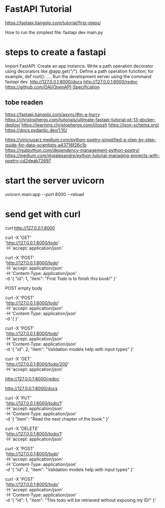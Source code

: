 # FastAPI Tutorial
https://fastapi.tiangolo.com/tutorial/first-steps/

How to run the simplest file:
fastapi dev main.py


# steps to create a fastapi
Import FastAPI.
Create an app instance.
Write a path operation decorator using decorators like @app.get("/").
Define a path operation function; for example, def root(): ....
Run the development server using the command fastapi dev.
http://127.0.0.1:8000/docs
http://127.0.0.1:8000/redoc
https://github.com/OAI/OpenAPI-Specification


## tobe readen
https://fastapi.tiangolo.com/async/#in-a-hurry
https://christophergs.com/tutorials/ultimate-fastapi-tutorial-pt-13-docker-deploy/
https://learning.christophergs.com/l/ioozh
https://json-schema.org/
https://docs.pydantic.dev/1.10/

https://viniciusarz.medium.com/python-poetry-simplified-a-step-by-step-guide-for-data-scientists-a43716f26c1b
https://realpython.com/dependency-management-python-poetry/
https://medium.com/@sjalexandre/python-tutorial-managing-projects-with-poetry-cd2deab72697


# start the server uvicorn
uvicorn main:app --port 8000 --reload


# send get with curl
curl http://127.0.0.1:8000

curl -X 'GET' \
  'http://127.0.0.1:8000/todo' \
  -H 'accept: application/json'


curl -X 'POST' \
  'http://127.0.0.1:8000/todo' \
  -H 'accept: application/json' \
  -H 'Content-Type: application/json' \
  -d '{
  "id": 1,
  "item": "First Todo is to finish this book!"
}'

POST empty body

curl -X 'POST' \
  'http://127.0.0.1:8000/todo' \
  -H 'accept: application/json' \
  -H 'Content-Type: application/json' \
  -d '{
}'

curl -X 'POST' \
  'http://127.0.0.1:8000/todo' \
  -H 'accept: application/json' \
  -H 'Content-Type: application/json' \
  -d '{
  "id": 2,
  "item": "Validation models help with input types"
}'

curl -X 'GET' \
  'http://127.0.0.1:8000/todo/200' \
  -H 'accept: application/json'


http://127.0.0.1:8000/redoc

http://127.0.0.1:8000/docs


curl -X 'PUT' \
  'http://127.0.0.1:8000/todo/1' \
  -H 'accept: application/json' \
  -H 'Content-Type: application/json' \
  -d '{
  "item": "Read the next chapter of the book."
}'

curl -X 'DELETE' \
  'http://127.0.0.1:8000/todo/1' \
  -H 'accept: application/json'



curl -X 'POST' \
  'http://127.0.0.1:8000/todo' \
  -H 'accept: application/json' \
  -H 'Content-Type: application/json' \
  -d '{
  "id": 2,
  "item": "Validation models help with input types"
}'

curl -X 'POST' \
  'http://127.0.0.1:8000/todo' \
  -H 'accept: application/json' \
  -H 'Content-Type: application/json' \
  -d '{
  "id": 1,
  "item": "This todo will be retrieved without exposing my ID!" 
}'